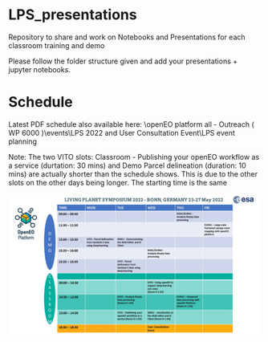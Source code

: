 # LPS_presentations
Repository to share and work on Notebooks and Presentations for each classroom training and demo



Please follow the folder structure given and add your presentations + jupyter notebooks.

# Schedule 
Latest PDF schedule also available here: \openEO platform all - Outreach ( WP 6000 )\events\LPS 2022 and User Consultation Event\LPS event planning


Note: The two VITO slots: Classroom - Publishing your openEO workflow as a service (durtation: 30 mins) and Demo Parcel delineation (duration: 10 mins) are actually shorter than the schedule shows. This is due to the other slots on the other days being longer. The starting time is the same

![Schedule](LPS_Schedule.jpg)

